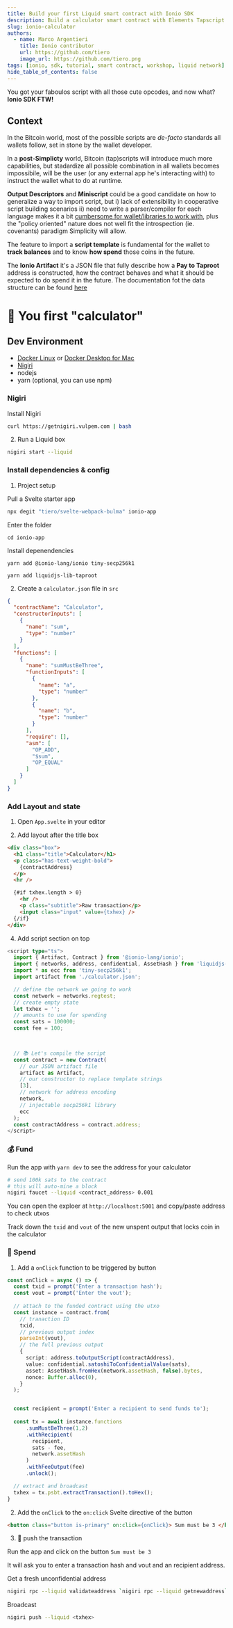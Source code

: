 ```yaml
---
title: Build your first Liquid smart contract with Ionio SDK
description: Build a calculator smart contract with Elements Tapscript to be deployed on the Liquid Network
slug: ionio-calculator
authors:
  - name: Marco Argentieri
    title: Ionio contributor
    url: https://github.com/tiero
    image_url: https://github.com/tiero.png
tags: [ionio, sdk, tutorial, smart contract, workshop, liquid network]
hide_table_of_contents: false
---
```


You got your faboulos script with all those cute opcodes, and now what? **Ionio SDK FTW!**

<!--truncate-->


## Context

In the Bitcoin world, most of the possible scripts are *de-facto* standards all wallets follow, set in stone by the wallet developer.

In a **post-Simplicty** world, Bitcoin (tap)scripts will introduce much more capabilities, but 
stadardize all possible combination in all wallets becomes impossibile, will be the user (or any external app he's interacting with) to instruct the wallet what to do at runtime.


**Output Descriptors** and **Miniscript** could be a good candidate on how to generalize a way to import script, but i) lack of extensibility in cooperative script building scenarios ii) need to write a parser/compiler for each language makes it a bit [cumbersome for wallet/libraries to work with](/docs/Artifact#alternatives), plus the "policy oriented" nature does not well fit the introspection (ie. covenants) paradigm Simplicity will allow.

The feature to import a **script template** is fundamental for the wallet to **track balances** and to know **how spend** those coins in the future.

The **Ionio Artifact** it's a JSON file that fully describe how a **Pay to Taproot** address is constructed, how the contract behaves and what it should be expected to do spend it in the future. The documentation fot the data structure can be found [here](/docs/Artifact#structure)

# 🧮 You first "calculator"
 

## Dev Environment 

- [Docker Linux](https://docs.docker.com/desktop/linux/install) or [Docker Desktop for Mac](https://docs.docker.com/desktop/mac/install)
- [Nigiri](https://nigiri.vulpem.com)
- nodejs
- yarn (optional, you can use npm)


### Nigiri

Install Nigiri

```sh
curl https://getnigiri.vulpem.com | bash
```

2. Run a Liquid box

```sh
nigiri start --liquid
```

### Install dependencies & config

1. Project setup


Pull a Svelte starter app

```sh
npx degit "tiero/svelte-webpack-bulma" ionio-app
```

Enter the folder 
```
cd ionio-app
```

Install depenendencies 
```
yarn add @ionio-lang/ionio tiny-secp256k1
```
```
yarn add liquidjs-lib-taproot
```


2. Create a `calculator.json` file in `src`

```json
{
  "contractName": "Calculator",
  "constructorInputs": [
    {
      "name": "sum",
      "type": "number"
    }
  ],
  "functions": [
    {
      "name": "sumMustBeThree",
      "functionInputs": [
        {
          "name": "a",
          "type": "number"
        },
        {
          "name": "b",
          "type": "number"
        }
      ],
      "require": [],
      "asm": [
        "OP_ADD",
        "$sum",
        "OP_EQUAL"
      ]
    }
  ]
}
```

### Add Layout and state

1. Open `App.svelte` in your editor

2. Add layout after the title box 

```html
<div class="box">
  <h1 class="title">Calculator</h1>
  <p class="has-text-weight-bold">
    {contractAddress}
  </p>
  <hr />

  {#if txhex.length > 0} 
    <hr />
    <p class="subtitle">Raw transaction</p>
    <input class="input" value={txhex} />
  {/if}
</div>
```

4. Add script section on top

```ts
<script type="ts">
  import { Artifact, Contract } from '@ionio-lang/ionio';
  import { networks, address, confidential, AssetHash } from 'liquidjs-lib';
  import * as ecc from 'tiny-secp256k1';
  import artifact from './calculator.json';

  // define the network we going to work
  const network = networks.regtest;
  // create empty state
  let txhex = '';
  // amounts to use for spending
  const sats = 100000;
  const fee = 100;

 

  // 📚 Let's compile the script 
  const contract = new Contract(
    // our JSON artifact file
    artifact as Artifact,  
    // our constructor to replace template strings
    [3], 
    // network for address encoding
    network, 
    // injectable secp256k1 library 
    ecc 
  );
  const contractAddress = contract.address;
</script>
```


### 💰 Fund 

Run the app with `yarn dev` to see the address for your calculator

```sh
# send 100k sats to the contract
# this will auto-mine a block
nigiri faucet --liquid <contract_address> 0.001
```

You can open the exploer at `http://localhost:5001` and copy/paste address to check utxos

Track down the `txid` and `vout` of the new unspent output that locks coin in the calculator

### 💸 Spend

1. Add a `onClick` function to be triggered by button


```ts
const onClick = async () => {
  const txid = prompt('Enter a transaction hash');
  const vout = prompt('Enter the vout');
    
  // attach to the funded contract using the utxo
  const instance = contract.from(
    // tranaction ID
    txid,
    // previous output index
    parseInt(vout),
    // the full previous output 
    {
      script: address.toOutputScript(contractAddress),
      value: confidential.satoshiToConfidentialValue(sats),
      asset: AssetHash.fromHex(network.assetHash, false).bytes,
      nonce: Buffer.alloc(0),
    }
  );


  const recipient = prompt('Enter a recipient to send funds to');
  
  const tx = await instance.functions
      .sumMustBeThree(1,2)
      .withRecipient(
        recipient,
        sats - fee,
        network.assetHash
      )
      .withFeeOutput(fee)
      .unlock();

  // extract and broadcast
  txhex = tx.psbt.extractTransaction().toHex();
}
```

2. Add the `onClick` to the `on:click` Svelte directive of the button
```html
<button class="button is-primary" on:click={onClick}> Sum must be 3 </button>
```


3. 🚀 push the transaction

Run the app and click on the button `Sum must be 3`

It will ask you to enter a transaction hash and vout and an recipient address.

Get a fresh unconfidential address

```sh 
nigiri rpc --liquid validateaddress `nigiri rpc --liquid getnewaddress` | jq .unconfidential
```

Broadcast 
```sh
nigiri push --liquid <txhex>
```







